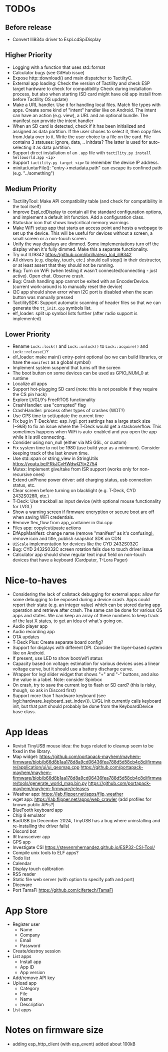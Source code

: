 # TODOs

## Before release

- Convert Ili934x driver to EspLcdSpiDisplay

## Higher Priority

- Logging with a function that uses std::format
- Calculator bugs (see GitHub issue)
- Expose http::download() and main dispatcher to TactiltyC.
- External app loading: Check the version of Tactility and check ESP target hardware to check for compatibility
  Check during installation process, but also when starting (SD card might have old app install from before Tactility OS update)
- Make a URL handler. Use it for handling local files. Match file types with apps.
  Create some kind of "intent" handler like on Android.
  The intent can have an action (e.g. view), a URL and an optional bundle.
  The manifest can provide the intent handler
- When an SD card is detected, check if it has been initialized and assigned as data partition.
  If the user choses to select it, then copy files from /data over to it.
  Write the user choice to a file on the card.
  File contains 3 statuses: ignore, data, .. initdata?
  The latter is used for auto-selecting it as data partition.
- Support direct installation of an `.app` file with `tactility.py install helloworld.app <ip>`
- Support `tactility.py target <ip>` to remember the device IP address.
- minitar/untarFile(): "entry->metadata.path" can escape its confined path (e.g. "../something")

## Medium Priority

- TactilityTool: Make API compatibility table (and check for compatibility in the tool itself)
- Improve EspLcdDisplay to contain all the standard configuration options, and implement a default init function. Add a configuration class.
- Statusbar icon that shows low/critical memory warnings
- Make WiFi setup app that starts an access point and hosts a webpage to set up the device.
  This will be useful for devices without a screen, a small screen or a non-touch screen.
- Unify the way displays are dimmed. Some implementations turn off the display when it's fully dimmed. Make this a separate functionality.
- Try out ILI9342 https://github.com/jbrilha/esp_lcd_ili9342
- All drivers (e.g. display, touch, etc.) should call stop() in their destructor, or at least assert that they should not be running.
- Bug: Turn on WiFi (when testing it wasn't connected/connecting - just active). Open chat. Observe crash.
- Bug: Crash handling app cannot be exited with an EncoderDevice. (current work-around is to manually reset the device)
- I2C app should show error when I2C port is disabled when the scan button was manually pressed
- TactilitySDK: Support automatic scanning of header files so that we can generate the `tt_init.cpp` symbols list.
- elf_loader: split up symbol lists further (after radio support is implemented)

## Lower Priority

- Rename `Lock::lock()` and `Lock::unlock()` to `Lock::acquire()` and `Lock::release()`?
- elf_loader: make main() entry-point optional (so we can build libraries, or have the `manifest` as a global symbol)
- Implement system suspend that turns off the screen
- The boot button on some devices can be used as GPIO_NUM_0 at runtime
- Localize all apps
- Support hot-plugging SD card (note: this is not possible if they require the CS pin hack)
- Explore LVGL9's FreeRTOS functionality
- CrashHandler: use "corrupted" flag
- CrashHandler: process other types of crashes (WDT?)
- Use GPS time to set/update the current time
- Fix bug in T-Deck/etc: esp_lvgl_port settings has a large stack size (~9kB) to fix an issue where the T-Deck would get a stackoverflow. This sometimes happens when WiFi is auto-enabled and you open the app while it is still connecting.
- Consider using non_null (either via MS GSL, or custom)
- Fix system time to not be 1980 (use build year as a minimum). Consider keeping track of the last known time.
- Use std::span or string_view in StringUtils https://youtu.be/FRkJCvHWdwQ?t=2754 
- Mutex: Implement give/take from ISR support (works only for non-recursive ones)
- Extend unPhone power driver: add charging status, usb connection status, etc.
- Clear screen before turning on blacklight (e.g. T-Deck, CYD 2432S028R, etc.)
- T-Deck: Use trackball as input device (with optional mouse functionality for LVGL)
- Show a warning screen if firmware encryption or secure boot are off when saving WiFi credentials.
- Remove flex_flow from app_container in Gui.cpp
- Files app: copy/cut/paste actions
- ElfAppManifest: change name (remove "manifest" as it's confusing), remove icon and title, publish snapshot SDK on CDN
- `UiScale` implementation for devices like the CYD 2432S032C
- Bug: CYD 2432S032C screen rotation fails due to touch driver issue
- Calculator app should show regular text input field on non-touch devices that have a keyboard (Cardputer, T-Lora Pager)

# Nice-to-haves

- Considering the lack of callstack debugging for external apps: allow for some debugging to be exposed during a device crash. Apps could report their state (e.g. an integer value) which can be stored during app operation and retrieve after crash. The same can be done for various OS apps and states. We can keep an array of these numbers to keep track of the last X states, to get an idea of what's going on.
- Audio player app
- Audio recording app
- OTA updates
- T-Deck Plus: Create separate board config?
- Support for displays with different DPI. Consider the layer-based system like on Android.
- If present, use LED to show boot/wifi status
- Capacity based on voltage: estimation for various devices uses a linear voltage curve, but it should use a battery discharge curve.
- Wrapper for lvgl slider widget that shows "+" and "-" buttons, and also the value in a label.
  Note: consider Spinbox
- On crash, try to save the current log to flash or SD card? (this is risky, though, so ask in Discord first)
- Support more than 1 hardware keyboard (see lvgl::hardware_keyboard_set_indev()). LVGL init currently calls keyboard init, but that part should probably be done from the KeyboardDevice base class.

# App Ideas

- Revisit TinyUSB mouse idea: the bugs related to cleanup seem to be fixed in the library.
- Map widget:
  https://github.com/portapack-mayhem/mayhem-firmware/blob/b66d8b1aa178d8a9cd06436fea788d5d58cb4c8d/firmware/application/ui/ui_geomap.cpp
  https://github.com/portapack-mayhem/mayhem-firmware/blob/b66d8b1aa178d8a9cd06436fea788d5d58cb4c8d/firmware/tools/generate_world_map.bin.py
  https://github.com/portapack-mayhem/mayhem-firmware/releases
- Weather app: https://lab.flipper.net/apps/flip_weather
- wget app: https://lab.flipper.net/apps/web_crawler (add profiles for known public APIs?)
- BlueTooth keyboard app
- Chip 8 emulator
- BadUSB (in December 2024, TinyUSB has a bug where uninstalling and re-installing the driver fails)
- Discord bot
- IR transceiver app
- GPS app
- Investigate CSI https://stevenmhernandez.github.io/ESP32-CSI-Tool/
- Compile unix tools to ELF apps?
- Todo list
- Calendar
- Display touch calibration
- RSS reader
- Static file web server (with option to specify path and port)
- Diceware
- Port TamaFi https://github.com/cifertech/TamaFi

# App Store

- Register user
    - Name
    - Company
    - Email
    - Password
- Create/destroy session
- List apps
    - Install app
    - App ID
    - App version
- Add/remove API key
- Upload app
    - Category
    - File
    - Name
    - Description
- List apps

# Notes on firmware size

- adding esp_http_client (with esp_event) added about 100kB